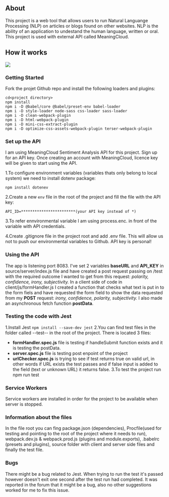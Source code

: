 ## About

This project is a web tool that allows users to run Natural Languange Processing (NLP) on articles or blogs found on other websites. NLP is the ability of an application to undestand the human language, written or oral. 
This project is used with external API called MeaningCloud. 

## How it works

![](ezgif.com-video-to-gif-12.gif)

### Getting Started 

Fork the projet Github repo and install the following loaders and plugins: 
```
cd<project directory>
npm install
npm i -D @babel/core @babel/preset-env babel-loader
npm i -D style-loader node-sass css-loader sass-loader
npm i -D clean-webpack-plugin
npm i -D html-webpack-plugin
npm i -D mini-css-extract-plugin
npm i -D optimize-css-assets-webpack-plugin terser-webpack-plugin
```
### Set up the API 
I am using MeaningCloud Sentiment Analysis API for this project. 
Sign up for an API key. Once creating an account with MeaningCloud, licence key will be given to start using the API.

1.To configure environment variables (variables thats only belong to local system) we need to install dotenv package: 
```
npm install dotenev
```
2.Create a new ```env``` file in the root of the project and fill the file with the API key: 
```
API_ID=************************(your API key instead of *)
```
3.To refer ennvironmental variable I am using process.enc. in front of the variable with API credentials. 

4.Create .gitignore file in the project root and add .env file. This will allow us not to push our environmental variables to Github. API key is personal!

### Using the API
The app is listening port 8083. I've set 2 variables **baseURL** and **API_KEY** in source/server/index.js file and have created a post request passing on /test with the required outcome I wanted to get from this request: _polarity, confidence, irony, subjectivity._ 
In a client side of code in client/js/formHandler.js I created a function that checks what text is put in to the form fiels and have requested the form field to show the data requested from my **POST** request: _irony, confidence, polarity, subjectivity._
I also made an asynchronous fetch function **postData**.

### Testing the code with Jest
1.Install Jest ```npm install --save-dev jest```
2.You can find test files in the folder called --test-- in the root of the project. There is located 3 files: 
- **formHandler.spec.js** file is testing if handleSubmit function exists and it is testing the postData. 
- **server.spec.js** file is testing post enpoint of the project
- **urlChecker.spec.js** is trying to see if test returns true on valid url, in other words if URL exists the test passes and if false input is added to the field (text or unknown URL) it returns false. 
3.To test the project run npm run test

### Service Workers
Service workers are installed in order for the project to be available when server is stopped. 

### Information about the files
In the file root you can fing package.json (dependencies), Procfile(used for testing and pointing to the root of the project where it needs to run), webpack.dev.js & webpack.prod.js (plugins and module.exports), .babelrc (presets and plugins), source folder with client and server side files and finally the test file. 

### Bugs 
There might be a bug related to Jest. When trying to run the test it's passed however doesn't exit one second after the test run had completed. It was reported in the forum that it might be a bug, also no other suggestions worked for me to fix this issue. 

